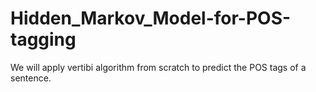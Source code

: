 # Hidden_Markov_Model-for-POS-tagging

We will apply vertibi algorithm from scratch to predict the POS tags of a sentence. 
